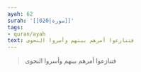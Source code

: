 ```yaml
---
ayah: 62
surah: '[[020|سورة]]'
tags:
- quran/ayah
text: فتنازعوا أمرهم بينهم وأسروا النجوى
---
```

> فتنازعوا أمرهم بينهم وأسروا النجوى
